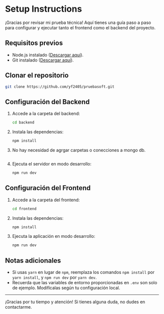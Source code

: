 # Setup Instructions

¡Gracias por revisar mi prueba técnica! Aquí tienes una guía paso a paso para configurar y ejecutar tanto el frontend como el backend del proyecto.

## Requisitos previos

- Node.js instalado ([Descargar aquí](https://nodejs.org)).
- Git instalado ([Descargar aquí](https://git-scm.com/)).

## Clonar el repositorio

```bash
git clone https://github.com/yf2405/pruebasoft.git
```

## Configuración del Backend

1. Accede a la carpeta del backend:
   ```bash
   cd backend
   ```
2. Instala las dependencias:
   ```bash
   npm install
   ```
3. No hay necesidad de agrgar carpetas o conecciones a mongo db.
   ```env
   
   ```
4. Ejecuta el servidor en modo desarrollo:
   ```bash
   npm run dev
   ```

## Configuración del Frontend

1. Accede a la carpeta del frontend:
   ```bash
   cd frontend
   ```
2. Instala las dependencias:
   ```bash
   npm install
   ```
3. Ejecuta la aplicación en modo desarrollo:
   ```bash
   npm run dev
   ```

## Notas adicionales

- Si usas `yarn` en lugar de `npm`, reemplaza los comandos `npm install` por `yarn install`, y `npm run dev` por `yarn dev`.
- Recuerda que las variables de entorno proporcionadas en `.env` son solo de ejemplo. Modifícalas según tu configuración local.

---

¡Gracias por tu tiempo y atención! Si tienes alguna duda, no dudes en contactarme.

